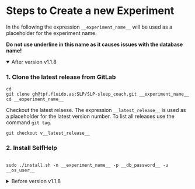 # Steps to Create a new Experiment

In the following the expression `__experiment_name__` will be used as a placeholder for the experiment name.

**Do not use underline in this name as it causes issues with the database name!**

<details open>

   <summary>After version v1.1.8</summary>

   ### 1. Clone the latest release from GitLab 

   ```
   cd
   git clone gh@tpf.fluido.as:SLP/SLP-sleep_coach.git __experiment_name__
   cd __experiment_name__
   ```

   Checkout the latest relaese.
   The expression `__latest_release__` is used as a placeholder for the latest version number.
   To list all releases use the command `git tag`.

   ```
   git checkout v__latest_release__
   ```

   ### 2. Install SelfHelp 

   ```

   sudo ./install.sh -n __experiment_name__ -p __db_password__ -u __os_user__

   ```

</details>

<details>

<summary>
   Before version v1.1.8
</summary>

### 1. Clone the latest release from GitLab 

```
sudo su www
cd
git clone gh@tpf.fluido.as:SLP/SLP-sleep_coach.git __experiment_name__
cd __experiment_name__
```

Checkout the latest relaese.
The expression `__latest_release__` is used as a placeholder for the latest version number.
To list all releases use the command `git tag`.

```
git checkout v__latest_release__
```

### 2. Prepare the asset and css folder

```
chmod 777 assets
chmod 777 css
```

### 3. Set the global variables of the experiment

```
cp server/service/globals_untracked.default.php server/service/globals_untracked.php
```

Edit the file as follows:

- set `PROJECT_NAME` to `/__experiment_name__`
- set `DBNAME` to `__experiment_name__`
- set `DBUSER` to `__experiment_name__`
- set `DBPW` to `__db_password__`

where `__db_password__` is a secure password with

- length >= 8
- at least one upper case and one lower case letter
- at least one number
- at least one special character

### 4. Prepare the database script

```
cp server/db/privileges.default.sql server/db/privileges.sql
```

Edit the file as follows:

- set the variable `@db_name` to `__experiment_name__`
- set the variable `@user_name` to `__experiment_name__`

### 5. Set up the db

Log out as `www` user with `ctrl-d` and login to mysql with

```
sudo mysql
```

Once the mysql console is open run the commands

```
CREATE USER '__experiment_name__'@'localhost' IDENTIFIED BY '__db_password__';
CREATE DATABASE __experiment_name__ CHARACTER SET utf8 COLLATE utf8_general_ci;
USE __experiment_name__;
source /home/www/__experiment_name__/server/db/selfhelp_initial.sql;
source /home/www/__experiment_name__/server/db/privileges.sql;
```

Quit mysql with `ctrl-d`.

### 6. Set up apache configuration

Login as `www` user and cd to the project

```
sudo su www
cd /home/www/__experiment_name__
```

Prepare the apache configuration file

```
cp server/apache.default.conf server/apache.conf
```

Modify the configuration such that it suits your needs.
What is required is to set the correct project path:

```
Define PROJECT_PATH /home/www/__experiment_name__
```

and an alias which defines how the page will be accessed by url

```
Alias /__experiment_name__ ${PROJECT_PATH}
```

Log out as `www` user with `ctrl-d` and enable the experiment with

``` 
cd /etc/apache2/sites-available
sudo ln -s /home/www/__experiment_name__/server/apache.conf __experiment_name__.conf
cd ../sites-enabled
sudo ln -s ../sites-available/__experiment_name__.conf .
```

Restart the apache server and the page should be accessible at `https://selfhelp.psy.unibe.ch/__experiment_name__`

```
sudo service apache2 restart
```

### 7. Enable User Reminder

The server periodically checks whether a user was inactive for more than a specified amount of time and can be configured to send a reminder email if this is the case.
This feature can be enabled and disabled individually for each experiment.
To do this, the correct permissions have to be granted and the new project has to be added to the table `projects` of the DB `selfhelpReminder`.

As user `www` do

```
cd
cd __experiment_name__
cp /home/www/selfhelp_reminder/db/reminder_db_script.default.sql server/db/reminder_db_script.sql
```

and edit the file as follows:

- set the variable `@db_name` to `__experiment_name__`

Log out as `www` user with `ctrl-d` and login to mysql with

```
sudo mysql
```

Once the mysql console is open run the commands

```
USE __experiment_name__;
source /home/www/__experiment_name__/server/db/reminder_db_script.sql;
```

The following list provides a short description of the columns in the table `projects` of the DB `selfhelpReminder`:
 - `id`: An automatically incremented unique id for each project. Do not touch this.
 - `db_name`: The exact name of the database belonging to the project (this will most likely be set to `__experiment_name__`).
 - `url`: The part of the url that is appended to the host address which allows a user to reach the project (this will most likely be set to `__experiment_name__` which results in a full url `https:\\selfhelp.psy.unibe.ch/__experiment_name__`).
 - `has_reminder`: If set to '1' the reminder is activated for this project. If set to '0' the reminder is deactivated for this project.
 - `days`: Specifies the number of days a user must be inactive to receive a reminder email.

</details>